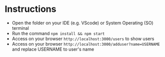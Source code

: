 # Instructions

- Open the folder on your IDE (e.g. VScode) or System Operating (SO) terminal
- Run the command `npm install && npm start`
- Access on your browser `http://localhost:3000/users` to show users
- Access on your browser `http://localhost:3000/adduser?name=USERNAME` and replace USERNAME to user's name
